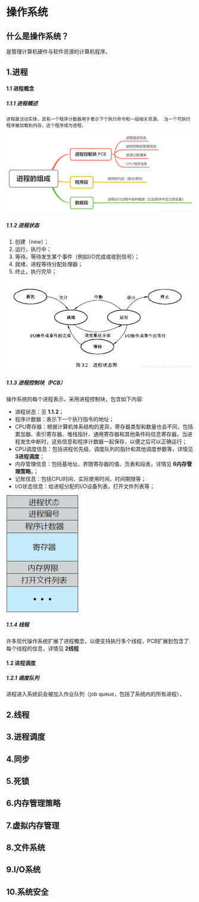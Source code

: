 # 操作系统

## 什么是操作系统？
是管理计算机硬件与软件资源的计算机程序。

## 1.进程

#### 1.1 进程概念 

##### 1.1.1 进程概述
`进程是活动实体，具有一个程序计数器用于表示下个执行命令和一组相关资源。
当一个可执行程序被加载到内存，这个程序成为进程。`

![avatar](images/进程组成.jpg)

##### 1.1.2 进程状态
1. 创建（new）；
2. 运行，执行中；
3. 等待，等待发生某个事件（例如I/O完成或收到信号）；
4. 就绪，进程等待分配处理器；
5. 终止，执行完毕；

![avatar](images/进程状态.jpeg)

##### 1.1.3 进程控制块（PCB）
操作系统的每个进程表示，采用进程控制块，包含如下内容:
* 进程状态：见 **1.1.2**；
* 程序计数器：表示下一个执行指令的地址；
* CPU寄存器：根据计算机体系结构的差异，寄存器类型和数量也会不同，包括累加器、索引寄存器、堆栈指针、通用寄存器和其他条件码信息寄存器，当进程发生中断时，这些信息和程序计数器一起保存，以便之后可以正确运行；
* CPU调度信息：包括进程优先级、调度队列的指针和其他调度参数等，详情见 **3进程调度**；
* 内存管理信息：包括基地址、界限寄存器的值、页表和段表，详情见 **6内存管理策略**，；
* 记账信息：包括CPU时间、实际使用时间、时间期限等；
* I/O状态信息：给进程分配的I/O设备列表，打开文件列表等；

![avatar](images/进程控制块.gif)

##### 1.1.4 线程
许多现代操作系统扩展了进程概念，以便支持执行多个线程，PCB扩展到包含了每个线程的信息，详情见 **2线程**

#### 1.2 进程调度

##### 1.2.1 调度队列
进程进入系统前会被加入作业队列（job queue，包括了系统内的所有进程），

## 2.线程

## 3.进程调度

## 4.同步

## 5.死锁

## 6.内存管理策略

## 7.虚拟内存管理

## 8.文件系统

## 9.I/O系统

## 10.系统安全